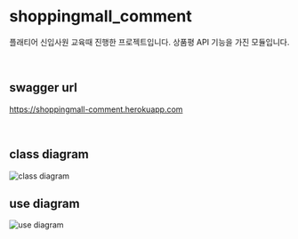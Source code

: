 # shoppingmall_comment
플래티어 신입사원 교육때 진행한 프로젝트입니다. 상품평 API 기능을 가진 모듈입니다.

<br />

## swagger url
https://shoppingmall-comment.herokuapp.com

<br />

## class diagram
![class diagram](classdiagram.PNG)

## use diagram
![use diagram](usediagram.PNG)
